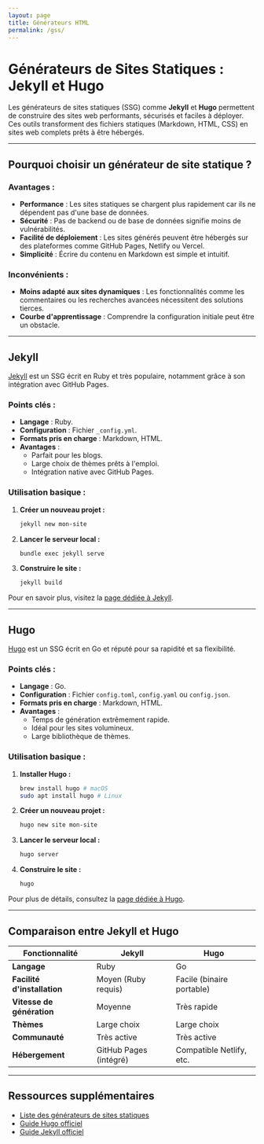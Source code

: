 ```yaml
---
layout: page
title: Générateurs HTML
permalink: /gss/
---
```


# Générateurs de Sites Statiques : Jekyll et Hugo

Les générateurs de sites statiques (SSG) comme **Jekyll** et **Hugo** permettent de construire des sites web performants, sécurisés et faciles à déployer. Ces outils transforment des fichiers statiques (Markdown, HTML, CSS) en sites web complets prêts à être hébergés.

---

## Pourquoi choisir un générateur de site statique ?

### Avantages :

- **Performance** : Les sites statiques se chargent plus rapidement car ils ne dépendent pas d'une base de données.
- **Sécurité** : Pas de backend ou de base de données signifie moins de vulnérabilités.
- **Facilité de déploiement** : Les sites générés peuvent être hébergés sur des plateformes comme GitHub Pages, Netlify ou Vercel.
- **Simplicité** : Écrire du contenu en Markdown est simple et intuitif.

### Inconvénients :

- **Moins adapté aux sites dynamiques** : Les fonctionnalités comme les commentaires ou les recherches avancées nécessitent des solutions tierces.
- **Courbe d'apprentissage** : Comprendre la configuration initiale peut être un obstacle.

---

## Jekyll

[Jekyll](https://jekyllrb.com/) est un SSG écrit en Ruby et très populaire, notamment grâce à son intégration avec GitHub Pages.

### Points clés :

- **Langage** : Ruby.
- **Configuration** : Fichier `_config.yml`.
- **Formats pris en charge** : Markdown, HTML.
- **Avantages** :
  - Parfait pour les blogs.
  - Large choix de thèmes prêts à l'emploi.
  - Intégration native avec GitHub Pages.

### Utilisation basique :

1. **Créer un nouveau projet :**
   ```bash
   jekyll new mon-site
   ```
2. **Lancer le serveur local :**
   ```bash
   bundle exec jekyll serve
   ```
3. **Construire le site :**
   ```bash
   jekyll build
   ```

Pour en savoir plus, visitez la [page dédiée à Jekyll](7_cours_jekyll.md).

---

## Hugo

[Hugo](https://gohugo.io/) est un SSG écrit en Go et réputé pour sa rapidité et sa flexibilité.

### Points clés :

- **Langage** : Go.
- **Configuration** : Fichier `config.toml`, `config.yaml` ou `config.json`.
- **Formats pris en charge** : Markdown, HTML.
- **Avantages** :
  - Temps de génération extrêmement rapide.
  - Idéal pour les sites volumineux.
  - Large bibliothèque de thèmes.

### Utilisation basique :

1. **Installer Hugo :**
   ```bash
   brew install hugo # macOS
   sudo apt install hugo # Linux
   ```
2. **Créer un nouveau projet :**
   ```bash
   hugo new site mon-site
   ```
3. **Lancer le serveur local :**
   ```bash
   hugo server
   ```
4. **Construire le site :**
   ```bash
   hugo
   ```

Pour plus de détails, consultez la [page dédiée à Hugo](8_cours_hugo.md).

---

## Comparaison entre Jekyll et Hugo

| Fonctionnalité              | Jekyll                 | Hugo                      |
| --------------------------- | ---------------------- | ------------------------- |
| **Langage**                 | Ruby                   | Go                        |
| **Facilité d'installation** | Moyen (Ruby requis)    | Facile (binaire portable) |
| **Vitesse de génération**   | Moyenne                | Très rapide               |
| **Thèmes**                  | Large choix            | Large choix               |
| **Communauté**              | Très active            | Très active               |
| **Hébergement**             | GitHub Pages (intégré) | Compatible Netlify, etc.  |

---

## Ressources supplémentaires

- [Liste des générateurs de sites statiques](https://www.staticgen.com/)
- [Guide Hugo officiel](https://gohugo.io/documentation/)
- [Guide Jekyll officiel](https://jekyllrb.com/docs/)
